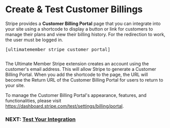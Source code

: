 # Create & Test Customer Billings
<p>Stripe provides a <strong>Customer Billing Portal</strong> page that you can integrate into your site using a shortcode to display a button or link for customers to manage their plans and view their billing history. For the redirection to work, the user must be logged in.</p>
<pre>[ultimatemember_stripe_customer_portal]
</pre><p>
	<img class="noBdr" src="https://s3.amazonaws.com/helpscout.net/docs/assets/561c96629033600a7a36d662/images/6475bd0067106052aab4ccdd/file-q1jk018ipI.png" alt="" style="display: block; margin: auto;"></p><p>
	The Ultimate Member Stripe extension creates an account using the customer's email address. This will allow Stripe to generate a Customer Billing Portal. When you add the shortcode to the page, the URL will become the Return URL of the Customer Billing Portal for users to return to your site.</p><p>
	 To manage the Customer Billing Portal's appearance, features, and functionalities, please visit 
	<a href="https://dashboard.stripe.com/test/settings/billing/portal">https://dashboard.stripe.com/test/settings/billing/portal</a>.</p><h3>NEXT: <a href="https://ultimatemember.github.io/docs-v3/um-stripe/article/1610-stripe---test-your-integration">Test Your Integration</a></h3>
